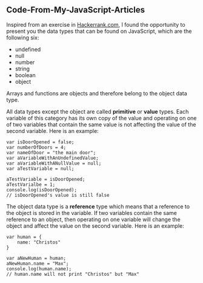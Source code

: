 ## Code-From-My-JavaScript-Articles
Inspired from an exercise in [Hackerrank.com](https://www.hackerrank.com/contests/30-days-of-code/challenges/day-1-data-types), I found the opportunity to present you the data types that can be found on JavaScript, which are the following six:

- undefined
- null
- number
- string
- boolean
- object

Arrays and functions are objects and therefore belong to the object data type.

All data types except the object are called **primitive**  or **value**  types. Each variable of this category has its own copy of the value and operating on one of two variables that contain the same value is not affecting the value of the second variable. Here is an example:

```
var isDoorOpened = false;
var numberOfDoors = 4;
var nameOfDoor = "the main door";
var aVariableWithAnUndefinedValue;
var aVariableWithANullValue = null;
var aTestVariable = null;

aTestVariable = isDoorOpened;
aTestVarialbe = 1;
console.log(isDoorOpened);
// isDoorOpened's value is still false
```

The object data type is a **reference** type which means that a reference to the object is stored in the variable. If two variables contain the same reference to an object, then operating on one variable will change the object and affect the value on the second variable. Here is an example:

```
var human = {
    name: "Christos"
}

var aNewHuman = human;
aNewHuman.name = "Max";
console.log(human.name);
// human.name will not print "Christos" but "Max"
```